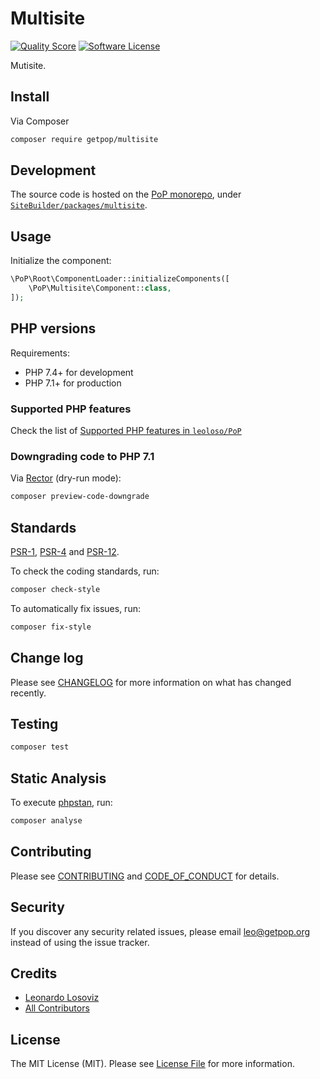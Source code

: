 # Multisite

<!-- [![Build Status][ico-travis]][link-travis] -->
[![Quality Score][ico-code-quality]][link-code-quality]
[![Software License][ico-license]](LICENSE.md)

<!--
[![Latest Version on Packagist][ico-version]][link-packagist]
[![Coverage Status][ico-scrutinizer]][link-scrutinizer]
[![Total Downloads][ico-downloads]][link-downloads]
-->

Mutisite.

## Install

Via Composer

``` bash
composer require getpop/multisite
```

## Development

The source code is hosted on the [PoP monorepo](https://github.com/leoloso/PoP), under [`SiteBuilder/packages/multisite`](https://github.com/leoloso/PoP/tree/master/layers/SiteBuilder/packages/multisite).

## Usage

Initialize the component:

``` php
\PoP\Root\ComponentLoader::initializeComponents([
    \PoP\Multisite\Component::class,
]);
```

## PHP versions

Requirements:

- PHP 7.4+ for development
- PHP 7.1+ for production

### Supported PHP features

Check the list of [Supported PHP features in `leoloso/PoP`](https://github.com/leoloso/PoP/#supported-php-features)

### Downgrading code to PHP 7.1

Via [Rector](https://github.com/rectorphp/rector) (dry-run mode):

```bash
composer preview-code-downgrade
```

## Standards

[PSR-1](https://www.php-fig.org/psr/psr-1), [PSR-4](https://www.php-fig.org/psr/psr-4) and [PSR-12](https://www.php-fig.org/psr/psr-12).

To check the coding standards, run:

``` bash
composer check-style
```

To automatically fix issues, run:

``` bash
composer fix-style
```

## Change log

Please see [CHANGELOG](CHANGELOG.md) for more information on what has changed recently.

## Testing

``` bash
composer test
```

## Static Analysis

To execute [phpstan](https://github.com/phpstan/phpstan), run:

``` bash
composer analyse
```

## Contributing

Please see [CONTRIBUTING](CONTRIBUTING.md) and [CODE_OF_CONDUCT](CODE_OF_CONDUCT.md) for details.

## Security

If you discover any security related issues, please email leo@getpop.org instead of using the issue tracker.

## Credits

- [Leonardo Losoviz][link-author]
- [All Contributors][link-contributors]

## License

The MIT License (MIT). Please see [License File](LICENSE.md) for more information.

[ico-version]: https://img.shields.io/packagist/v/getpop/multisite.svg?style=flat-square
[ico-license]: https://img.shields.io/badge/license-MIT-brightgreen.svg?style=flat-square
[ico-travis]: https://img.shields.io/travis/getpop/multisite/master.svg?style=flat-square
[ico-scrutinizer]: https://img.shields.io/scrutinizer/coverage/g/getpop/multisite.svg?style=flat-square
[ico-code-quality]: https://img.shields.io/scrutinizer/g/getpop/multisite.svg?style=flat-square
[ico-downloads]: https://img.shields.io/packagist/dt/getpop/multisite.svg?style=flat-square

[link-packagist]: https://packagist.org/packages/getpop/multisite
[link-travis]: https://travis-ci.org/getpop/multisite
[link-scrutinizer]: https://scrutinizer-ci.com/g/getpop/multisite/code-structure
[link-code-quality]: https://scrutinizer-ci.com/g/getpop/multisite
[link-downloads]: https://packagist.org/packages/getpop/multisite
[link-author]: https://github.com/leoloso
[link-contributors]: ../../../../../../contributors
